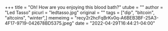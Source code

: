 +++
title = "Oh! How are you enjoying this blood bath?"
utube = ""
author = "Led Tasso"
picurl = "ledtasso.jpg"
original = ""
tags = ["dip", "bitcoin", "altcoins", "winter",]
memeimg = "recy2r2hcFqBrKv0q-A6BEB3BF-25A3-4F17-9719-042678BD5375.jpeg"
date = "2022-04-29T16:44:21-04:00"
